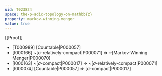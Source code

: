 ```yaml
---
uid: T023824
space: the-p-adic-topology-on-mathbb{z}
property: markov-winning-menger
value: true
---
```

[[Proof]]

* [T000989] [Countable|P000057]
* [I000166] ~[$\sigma$-relatively-compact|P000071] => ~[Markov-Winning Menger|P000070]
* [I000163] ~[$\sigma$-compact|P000017] => ~[$\sigma$-relatively-compact|P000071]
* [I000074] [Countable|P000057] => [$\sigma$-compact|P000017]

